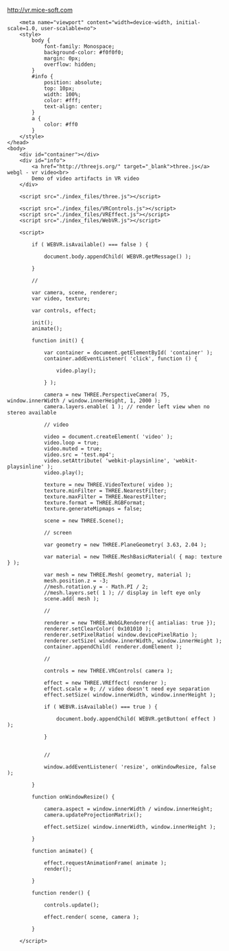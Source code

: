 http://vr.mice-soft.com



<!DOCTYPE html>
<!-- saved from url=(0045)https://threejs.org/examples/webvr_video.html -->
<html lang="en"><head><meta http-equiv="Content-Type" content="text/html; charset=UTF-8">
		<title>three.js webvr - video</title>
		
		<meta name="viewport" content="width=device-width, initial-scale=1.0, user-scalable=no">
		<style>
			body {
				font-family: Monospace;
				background-color: #f0f0f0;
				margin: 0px;
				overflow: hidden;
			}
			#info {
				position: absolute;
				top: 10px;
				width: 100%;
				color: #fff;
				text-align: center;
			}
			a {
				color: #ff0
			}
		</style>
	</head>
	<body>
		<div id="container"></div>
		<div id="info">
			<a href="http://threejs.org/" target="_blank">three.js</a> webgl - vr video<br>
			Demo of video artifacts in VR video
		</div>

		<script src="./index_files/three.js"></script>

		<script src="./index_files/VRControls.js"></script>
		<script src="./index_files/VREffect.js"></script>
		<script src="./index_files/WebVR.js"></script>

		<script>

			if ( WEBVR.isAvailable() === false ) {

				document.body.appendChild( WEBVR.getMessage() );

			}

			//

			var camera, scene, renderer;
			var video, texture;

			var controls, effect;

			init();
			animate();

			function init() {

				var container = document.getElementById( 'container' );
				container.addEventListener( 'click', function () {

					video.play();

				} );

				camera = new THREE.PerspectiveCamera( 75, window.innerWidth / window.innerHeight, 1, 2000 );
				camera.layers.enable( 1 ); // render left view when no stereo available

				// video

				video = document.createElement( 'video' );
				video.loop = true;
				video.muted = true;
				video.src = 'test.mp4';
				video.setAttribute( 'webkit-playsinline', 'webkit-playsinline' );
				video.play();

				texture = new THREE.VideoTexture( video );
				texture.minFilter = THREE.NearestFilter;
				texture.maxFilter = THREE.NearestFilter;
				texture.format = THREE.RGBFormat;
				texture.generateMipmaps = false;

				scene = new THREE.Scene();

				// screen

				var geometry = new THREE.PlaneGeometry( 3.63, 2.04 );
				
				var material = new THREE.MeshBasicMaterial( { map: texture } );

				var mesh = new THREE.Mesh( geometry, material );
				mesh.position.z = -3;
				//mesh.rotation.y = - Math.PI / 2;
				//mesh.layers.set( 1 ); // display in left eye only
				scene.add( mesh );

				//

				renderer = new THREE.WebGLRenderer({ antialias: true });
				renderer.setClearColor( 0x101010 );
				renderer.setPixelRatio( window.devicePixelRatio );
				renderer.setSize( window.innerWidth, window.innerHeight );
				container.appendChild( renderer.domElement );

				//

				controls = new THREE.VRControls( camera );

				effect = new THREE.VREffect( renderer );
				effect.scale = 0; // video doesn't need eye separation
				effect.setSize( window.innerWidth, window.innerHeight );

				if ( WEBVR.isAvailable() === true ) {

					document.body.appendChild( WEBVR.getButton( effect ) );

				}


				//

				window.addEventListener( 'resize', onWindowResize, false );

			}

			function onWindowResize() {

				camera.aspect = window.innerWidth / window.innerHeight;
				camera.updateProjectionMatrix();

				effect.setSize( window.innerWidth, window.innerHeight );

			}

			function animate() {

				effect.requestAnimationFrame( animate );
				render();

			}

			function render() {

				controls.update();

				effect.render( scene, camera );

			}

		</script>
	

</body></html>

